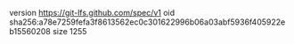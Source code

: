 version https://git-lfs.github.com/spec/v1
oid sha256:a78e7259fefa3f8613562ec0c301622996b06a03abf5936f405922eb15560208
size 1255
